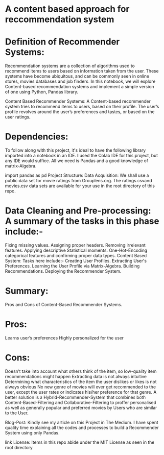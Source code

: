 # A content based approach for reccommendation system
# Definition of Recommender Systems:
   Recommendation systems are a collection of algorithms used to recommend items to users based on information taken from the user. These systems have become ubiquitous, and can be commonly seen in online stores, 
   movies databases and job finders. In this notebook, we will explore Content-based recommendation systems and implement a simple version of one using Python, Pandas library.

Content Based Recommender Systems: A Content-based recommender system tries to recommend items to users, based on their profile. The user’s profile revolves around the user’s preferences and tastes, or based on the user ratings.

# Dependencies:
To follow along with this project, it's ideal to have the following library imported into a notebook in an IDE. I used the Colab IDE for this project, but any IDE would suffice. All we need is Pandas and a good knowledge of matrix-Algebra.

import pandas as pd
Project Structure:
Data Acquisition: We shall use a public data set for movie ratings from Grouplens.org. The ratings.csvand movies.csv data sets are available for your use in the root directory of this repo.

# Data Cleaning and Pre-processing: A summary of the tasks in this phase include:-

Fixing missing values.
Assigning proper headers.
Removing irrelevant features.
Applying descriptive Statistical moments.
One-Hot-Encoding categorical features and confirming proper data types.
Content Based System: Tasks here include:-
Creating User Profiles.
Extracting User's Preferences.
Learning the User Profile via Matrix-Algebra.
Building Recommendations.
Deploying the Recommender System.
# Summary:
Pros and Cons of Content-Based Recommender Systems.
 # Pros:

Learns user’s preferences
Highly personalized for the user
# Cons:

Doesn’t take into account what others think of the item, so low-quality item recommendations might happen
Extracting data is not always intuitive
Determining what characteristics of the item the user dislikes or likes is not always obvious
No new genre of movies will ever get recommended to the user, except the user rates or indicates his/her preference for that genre.
A better solution is a Hybrid-Recommender-System that combines both Content-Based-Filtering and Collaborative-Filtering to proffer personalised as well as generally popular and preferred movies by Users who are similar to the User.

Blog-Post:
Kindly see my article on this Project in The Medium. I have spent quality time explaining all the codes and processes to build a Recommender System using only Pandas.

link
License:
Items in this repo abide under the MIT License as seen in the root directory
